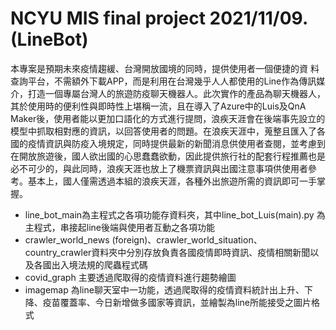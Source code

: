 # NCYU MIS final project 2021/11/09. (LineBot)
本專案是預期未來疫情趨緩、台灣開放國境的同時，提供使用者一個便捷的資
料查詢平台，不需額外下載APP，而是利用在台灣幾乎人人都使用的Line作為傳訊媒介，打造一個專屬台灣人的旅遊防疫聊天機器人。此次實作的產品為聊天機器人，其於使用時的便利性與即時性上堪稱一流，且在導入了Azure中的Luis及QnA Maker後，使用者能以更加口語化的方式進行提問，浪疾天涯會在後端事先設立的模型中抓取相對應的資訊，以回答使用者的問題。在浪疾天涯中，蒐整且匯入了各國的疫情資訊與防疫入境規定，同時提供最新的新聞消息供使用者查閱，並考慮到在開放旅遊後，國人欲出國的心思蠢蠢欲動，因此提供旅行社的配套行程推薦也是必不可少的，與此同時，浪疾天涯也放上了機票資訊與出國注意事項供使用者參考。基本上，國人僅需透過本組的浪疾天涯，各種外出旅遊所需的資訊即可一手掌握。
- line_bot_main為主程式之各項功能存資料夾，其中line_bot_Luis(main).py 為主程式，串接起line後端與使用者互動之各項功能
- crawler_world_news (foreign)、crawler_world_situation、country_crawler資料夾中分別存放負責各國疫情即時資訊、疫情相關新聞以及各國出入境法規的爬蟲程式碼
- covid_graph 主要透過爬取得的疫情資料進行趨勢繪圖
- imagemap 為line聊天室中一功能，透過爬取得的疫情資料統計出上升、下降、疫苗覆蓋率、今日新增做多國家等資訊，並繪製為line所能接受之圖片格式
